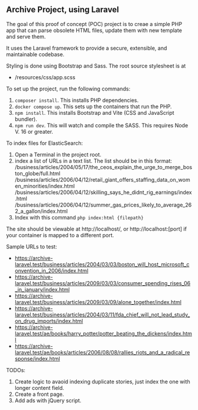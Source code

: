 ## Archive Project, using Laravel

The goal of this proof of concept (POC) project is to creae a simple PHP app that can parse obsolete HTML files, update them with new template and serve them.

It uses the Laravel framework to provide a secure, extensible, and maintainable codebase.

Styling is done using Bootstrap and Sass. The root source stylesheet is at

- /resources/css/app.scss

To set up the project, run the following commands:
1. `composer install`. This installs PHP dependencies.
2. `docker compose up`. This sets up the containers that run the PHP. 
3. `npm install`. This installs Bootstrap and Vite (CSS and JavaScript bundler).
4. `npm run dev`. This will watch and compile the SASS. This requires Node V. 16 or greater.

To index files for ElasticSearch:
1. Open a Terminal in the project root.
2. index a list of URLs in a text list. The list should be in this format:
   /business/articles/2004/05/17/the_ceos_explain_the_urge_to_merge_boston_globe/full.html
   /business/articles/2006/04/12/retail_giant_offers_staffing_data_on_women_minorities/index.html
   /business/articles/2006/04/12/skilling_says_he_didnt_rig_earnings/index.html
   /business/articles/2006/04/12/summer_gas_prices_likely_to_average_262_a_gallon/index.html
3. Index with this command `php index:html {filepath}`

The site should be viewable at http://localhost/, or http://localhost:[port] if your container is mapped to a different port.

Sample URLs to test:
- https://archive-laravel.test/business/articles/2004/03/03/boston_will_host_microsoft_convention_in_2006/index.html
- https://archive-laravel.test/business/articles/2009/03/03/consumer_spending_rises_06_in_january/index.html 
- https://archive-laravel.test/business/articles/2009/03/09/alone_together/index.html
- https://archive-laravel.test/business/articles/2004/03/11/fda_chief_will_not_lead_study_on_drug_imports/index.html
- https://archive-laravel.test/ae/books/harry_potter/potter_beating_the_dickens/index.html
- https://archive-laravel.test/ae/books/articles/2006/08/08/rallies_riots_and_a_radical_response/index.html
  
TODOs:
1. Create logic to avaoid indexing duplicate stories, just index the one with longer content field.
2. Create a front page.
3. Add ads with jQuery script.
